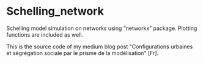 # Schelling_network

Schelling model simulation on networks using “networkx” package. Plotting functions are included as well.

This is the source code of my medium blog post "Configurations urbaines et ségrégation sociale par le prisme de la modélisation" [Fr].
